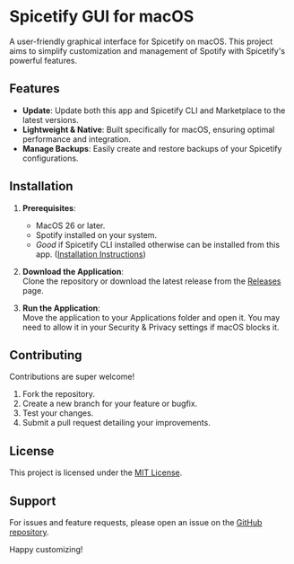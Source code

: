 # Spicetify GUI for macOS

A user-friendly graphical interface for Spicetify on macOS. This project aims to simplify customization and management of Spotify with Spicetify's powerful features.

## Features

- **Update**: Update both this app and Spicetify CLI and Marketplace to the latest versions.
- **Lightweight & Native**: Built specifically for macOS, ensuring optimal performance and integration.
- **Manage Backups**: Easily create and restore backups of your Spicetify configurations.

## Installation

1. **Prerequisites**:  
    - MacOS 26 or later.
    - Spotify installed on your system.
    - *Good* if Spicetify CLI installed otherwise can be installed from this app. ([Installation Instructions](https://github.com/spicetify/spicetify-cli))

2. **Download the Application**:  
    Clone the repository or download the latest release from the [Releases](https://github.com/deepanshpandey/SpicetifyGUI-MacOS/releases) page.

3. **Run the Application**:  
    Move the application to your Applications folder and open it. You may need to allow it in your Security & Privacy settings if macOS blocks it.

## Contributing

Contributions are super welcome!  
1. Fork the repository.
2. Create a new branch for your feature or bugfix.
3. Test your changes.
4. Submit a pull request detailing your improvements.

## License

This project is licensed under the [MIT License](LICENSE).

## Support

For issues and feature requests, please open an issue on the [GitHub repository](https://github.com/deepanshpandey/SpicetifyGUI-MacOS/issues).

Happy customizing!